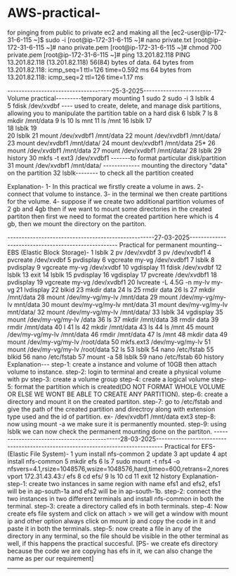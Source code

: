 # AWS-practical-
for pinging from public to private ec2 and making all the 
[ec2-user@ip-172-31-6-115 ~]$ sudo -i
[root@ip-172-31-6-115 ~]# nano private.txt
[root@ip-172-31-6-115 ~]# nano private.pem
[root@ip-172-31-6-115 ~]# chmod 700 private.pem
[root@ip-172-31-6-115 ~]# ping 13.201.82.118
PING 13.201.82.118 (13.201.82.118) 56(84) bytes of data.
64 bytes from 13.201.82.118: icmp_seq=1 ttl=126 time=0.592 ms
64 bytes from 13.201.82.118: icmp_seq=2 ttl=126 time=1.17 ms


-------------------------------------25-3-2025------------------------
Volume practical---------temporary mounting
1  sudo
    2  sudo -i
    3  lsblk
    4  
    5  fdisk /dev/xvdbf ---- used to create, delete, and manage disk partitions, allowing you to manipulate the partition table on a hard disk
    6  lsblk
    7  ls
    8  mkdir /mnt/data
    9  ls
   10  ls mnt
   11  ls /mnt
   16  lsblk
   17  
   18  lsblk
   19  
   20  lsblk
   21  mount /dev/xvdbf1 /mnt/data
   22  mount /dev/xvdbf1 /mnt/data/
   23  mount dev/xvdbf1 /mnt/data/
   24  mount dev/xvdbf1 /mnt/data
   25*
   26  mount /dev/xvdbf1 /mnt/data
   27  mount /dev/xvdbf1 /mnt/data/
   28  lsblk
   29  history
   30  mkfs -t ext3 /dev/xvdbf1 -------to format particular disk/partition
   31  mount /dev/xvdbf1 /mnt/data/ ------------- mounting the directory "data" on the partition
   32  lsblk-------- to check all the partition created

Explanation-
1- In this practical we firstly create a volume in aws.
2- connect that volume to instance.
3- in the terminal we then create partitions for the volume.
4- suppose if we create two additional partition volumes of 2 gb and 4gb then if we want to mount some directories in the created partiton then first we need to format the created partition here which is 4 gb, then we mount the directory on the partiton. 

----------------------------------------------------27-03-2025----------------------------------------------------
Practical for permanent mounting-- EBS (Elastic Block Storage)-
 1  lsblk
    2  pv /dev/xvdbf
    3  pv /dev/xvdbf1
    4  pvcreate /dev/xvdbf
    5  pvdisplay
    6  vgcreate my-vg /dev/xvdbf1
    7  lsblk
    8  pvdisplay
    9  vgcreate my-vg /dev/xvdbf
   10  vgdisplay
   11  fdisk /dev/xvdbf
   12  lsblk
   13  exit
   14  lsblk
   15  pvdisplay
   16  vgdisplay
   17  pvcreate /dev/xvdbf1
   18  pvdisplay
   19  vgcreate my-vg /dev/xvdbf1
   20  lvcreate -L 4.5G -n my-lv my-vg
   21  lvdisplay
   22  blkid
   23  mkdir data
   24  ls
   25  rmdir data
   26  ls
   27  mkdir /mnt/data
   28  mount /dev/my-vg/my-lv /mnt/data
   29  mount /dev/my-vg/my-lv mnt/data
   30  mount dev/my-vg/my-lv mnt/data
   31  mount dev/my-vg/my-lv mnt/data/
   32  mount /dev/my-vg/my-lv /mnt/data/
   33  lsblk
   34  vgdisplay
   35  mount /dev/my-vg/my-lv /data
   36  ls
   37  mkdir /mnt/data
   38  rmdir data
   39  rmdir /mnt/data
   40  l
   41  ls
   42  mkdir /mnt/data
   43  ls
   44  ls /mnt
   45  mount /dev/my-vg/my-lv /mnt/data
   46  rmdir /mnt/data
   47  ls /mnt
   48  mkdir data
   49  mount /dev/my-vg/my-lv /root/data
   50  mkfs.ext3 /dev/my-vg/my-lv
   51  mount /dev/my-vg/my-lv /root/data
   52  ls
   53  lsblk
   54  nano /etc/fstab
   55  blkid
   56  nano /etc/fstab
   57  mount -a
   58  lsblk
   59  nano /etc/fstab
   60  history
Explanation---
step-1: create a instance and volume of 10GB then attach volume to instance.
step-2: login to terminal and create a physical volume with pv
step-3: create a volume group
step-4: create a logical volume
step-5: format the partition which is created(DO NOT FORMAT WHOLE VOLUME OR ELSE WE WONT BE ABLE TO CREATE ANY PARTITION).
step-6: create a directory and mount it on the created partiton.
step-7: go to /etc/fstab and give the path of the created partition and directroy along with extension type used and the id of partition.
ex- /dev/xvdbf1 /mnt/data ext3 <id of partition>
step-8: now using mount -a we make sure it is permanently mounted.
step-9: using lsblk we can now check the permanent mounting done on the partiton.
---------------------------------------------28-03-2025--------------------------------------------------------------------------------
Practical for EFS- (Elastic File System)-
  1  yum install nfs-common
    2  update
    3  apt update
    4  apt install nfs-common
    5  mkdir efs
    6  ls
    7  sudo mount -t nfs4 -o nfsvers=4.1,rsize=1048576,wsize=1048576,hard,timeo=600,retrans=2,noresvport 172.31.43.43:/ efs
    8  cd efs/
    9  ls
   10  cd
   11  exit
   12  history
Explanation-
step-1: create two instances in same region with name efs1 and efs2, efs1 will be in ap-south-1a and efs2 will be in ap-south-1b.
step-2: connect the two instances in two different terminals and install nfs-common in both the terminal.
step-3: create a directory called efs in both terminals.
step-4: Now create efs file system and click on attach > we will get a window with mount ip and other option always click on mount ip and copy the code in it and paste it in both the terminals.
step-5: now create a file in any of the directory in any terminal, so the file should be visible in the other terminal as well, if this happens the practical succesful.
[PS- we create efs directory because the code we are copying has efs in it, we can also change the name as per our requirement]

--------------------------------------------------------------------------------------------------------------------------------------













